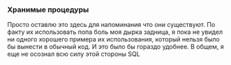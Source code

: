 ### Хранимые процедуры
Просто оставлю это здесь для напоминания что они существуют. По факту их использовать попа боль моя дырка задница, я пока не увидел ни одного хорошего примера их использования, который нельзя было бы вынести в обычный код. И это было бы гораздо удобнее. В общем, я еще не осознал всю силу этой стороны SQL

